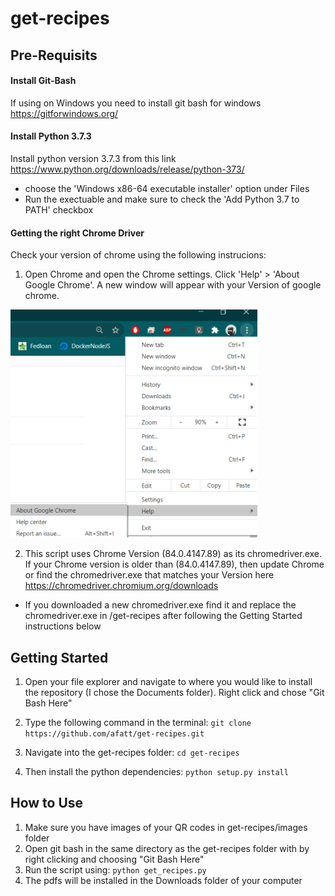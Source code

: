 # get-recipes

## Pre-Requisits

#### Install Git-Bash
If using on Windows you need to install git bash for windows https://gitforwindows.org/

#### Install Python 3.7.3
Install python version 3.7.3 from this link https://www.python.org/downloads/release/python-373/
  - choose the 'Windows x86-64 executable installer' option under Files
  - Run the exectuable and make sure to check the 'Add Python 3.7 to PATH' checkbox

#### Getting the right Chrome Driver
Check your version of chrome using the following instrucions:

1. Open Chrome and open the Chrome settings. Click 'Help' > 'About Google Chrome'. A new window will appear with your Version of google chrome.

  ![](https://github.com/afatt/get-recipes/blob/master/google_settings.png)

2. This script uses Chrome Version (84.0.4147.89) as its chromedriver.exe. If your Chrome version is older than (84.0.4147.89), then update Chrome or find the chromedriver.exe that matches your Version here https://chromedriver.chromium.org/downloads

  - If you downloaded a new chromedriver.exe find it and replace the chromedriver.exe in /get-recipes after following the Getting Started instructions below

## Getting Started

1. Open your file explorer and navigate to where you would like to install the repository (I chose the Documents folder). Right click and chose "Git Bash Here"

2. Type the following command in the terminal: ```git clone https://github.com/afatt/get-recipes.git```
  
3. Navigate into the get-recipes folder: ```cd get-recipes```

4. Then install the python dependencies: ```python setup.py install```

## How to Use

1. Make sure you have images of your QR codes in get-recipes/images folder
2. Open git bash in the same directory as the get-recipes folder with by right clicking and choosing "Git Bash Here"
3. Run the script using: ```python get_recipes.py```
4. The pdfs will be installed in the Downloads folder of your computer
